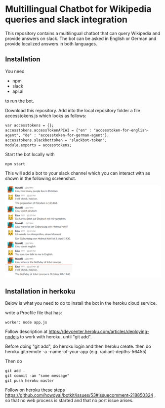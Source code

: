 # Multillingual Chatbot for Wikipedia queries and slack integration

This repository contains a multilingual chatbot that can query Wikipedia and provide answers on slack. The bot can be asked in English or German and provide localized answers in both languages.

## Installation

You need 


- npm
- slack
- api.ai

to run the bot.

Download this repository. Add into the local repository folder a file accesstokens.js which looks as follows:

```
var accesstokens = {};
accesstokens.accessTokenAPIAI = {"en" : "accesstoken-for-english-agent", "de" : "accesstoken-for-german-agent"};
accesstokens.slackbottoken = "slackbot-token";
module.exports = accesstokens;
```

Start the bot locally with

```
npm start
```

This will add a bot to your slack channel which you can interact with as shown in the following screenshot.

![Slackbot interaction example](example.png)

## Installation in herkoku

Below is what you need to do to install the bot in the heroku cloud service.

write a Procfile file that has:

```
worker: node app.js
```

Follow description at https://devcenter.heroku.com/articles/deploying-nodejs to work with heroku, until "git add".

Before doing "git add", do heroku login and then heroku create. then do
heroku git:remote -a -name-of-your-app  (e.g. radiant-depths-56455)

Then do
```
git add .
git commit -am "some message"
git push heroku master
```

Follow on heroku these steps https://github.com/howdyai/botkit/issues/53#issuecomment-218850324 , so that no web process is started and that no port issue arises.
